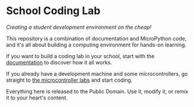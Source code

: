 # School Coding Lab
_Creating a student development environment on the cheap!_

This repository is a combination of documentation and MicroPython code, and it's all about building a computing environment for hands-on learning.

If you want to build a coding lab in your school, start with the [documentation](https://davescodemusings.github.io/school-coding-lab/) to discover how it all works.

If you already have a development machine and some microcontrollers, go straight to [the microcontroller labs](https://davescodemusings.github.io/school-coding-lab/labs/) and start coding.

Everything here is released to the Public Domain. Use it, modify it, or remix it to your heart's content.
